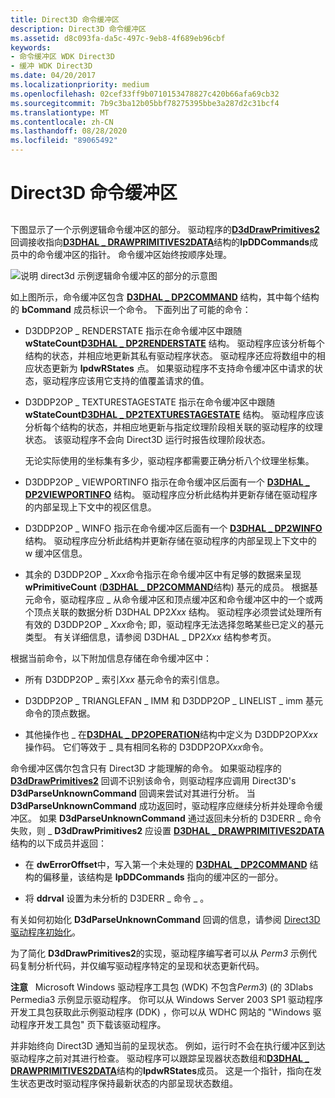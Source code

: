 ```yaml
---
title: Direct3D 命令缓冲区
description: Direct3D 命令缓冲区
ms.assetid: d8c093fa-da5c-497c-9eb8-4f689eb96cbf
keywords:
- 命令缓冲区 WDK Direct3D
- 缓冲 WDK Direct3D
ms.date: 04/20/2017
ms.localizationpriority: medium
ms.openlocfilehash: 02cef33ff9b0710153478827c420b66afa69cb32
ms.sourcegitcommit: 7b9c3ba12b05bbf78275395bbe3a287d2c31bcf4
ms.translationtype: MT
ms.contentlocale: zh-CN
ms.lasthandoff: 08/28/2020
ms.locfileid: "89065492"
---
```

# <a name="direct3d-command-buffers"></a>Direct3D 命令缓冲区


## <span id="ddk_direct3d_command_buffers_gg"></span><span id="DDK_DIRECT3D_COMMAND_BUFFERS_GG"></span>


下图显示了一个示例逻辑命令缓冲区的部分。 驱动程序的[**D3dDrawPrimitives2**](/windows-hardware/drivers/ddi/d3dhal/nc-d3dhal-lpd3dhal_drawprimitives2cb)回调接收指向[**D3DHAL \_ DRAWPRIMITIVES2DATA**](/windows-hardware/drivers/ddi/d3dhal/ns-d3dhal-_d3dhal_drawprimitives2data)结构的**lpDDCommands**成员中的命令缓冲区的指针。 命令缓冲区始终按顺序处理。

![说明 direct3d 示例逻辑命令缓冲区的部分的示意图](images/d3dcmbuf.png)

如上图所示，命令缓冲区包含 [**D3DHAL \_ DP2COMMAND**](/windows-hardware/drivers/ddi/d3dhal/ns-d3dhal-_d3dhal_dp2command) 结构，其中每个结构的 **bCommand** 成员标识一个命令。 下面列出了可能的命令：

-   D3DDP2OP \_ RENDERSTATE 指示在命令缓冲区中跟随 **wStateCount**[**D3DHAL \_ DP2RENDERSTATE**](/windows-hardware/drivers/ddi/d3dhal/ns-d3dhal-_d3dhal_dp2renderstate) 结构。 驱动程序应该分析每个结构的状态，并相应地更新其私有驱动程序状态。 驱动程序还应将数组中的相应状态更新为 **lpdwRStates** 点。 如果驱动程序不支持命令缓冲区中请求的状态，驱动程序应该用它支持的值覆盖请求的值。

-   D3DDP2OP \_ TEXTURESTAGESTATE 指示在命令缓冲区中跟随 **wStateCount**[**D3DHAL \_ DP2TEXTURESTAGESTATE**](/windows-hardware/drivers/ddi/d3dhal/ns-d3dhal-_d3dhal_dp2texturestagestate) 结构。 驱动程序应该分析每个结构的状态，并相应地更新与指定纹理阶段相关联的驱动程序的纹理状态。 该驱动程序不会向 Direct3D 运行时报告纹理阶段状态。

    无论实际使用的坐标集有多少，驱动程序都需要正确分析八个纹理坐标集。

-   D3DDP2OP \_ VIEWPORTINFO 指示在命令缓冲区后面有一个 [**D3DHAL \_ DP2VIEWPORTINFO**](/windows-hardware/drivers/ddi/d3dhal/ns-d3dhal-_d3dhal_dp2viewportinfo) 结构。 驱动程序应分析此结构并更新存储在驱动程序的内部呈现上下文中的视区信息。

-   D3DDP2OP \_ WINFO 指示在命令缓冲区后面有一个 [**D3DHAL \_ DP2WINFO**](/windows-hardware/drivers/ddi/d3dhal/ns-d3dhal-_d3dhal_dp2winfo) 结构。 驱动程序应分析此结构并更新存储在驱动程序的内部呈现上下文中的 w 缓冲区信息。

-   其余的 D3DDP2OP \_ *Xxx*命令指示在命令缓冲区中有足够的数据来呈现**wPrimitiveCount** ([**D3DHAL \_ DP2COMMAND**](/windows-hardware/drivers/ddi/d3dhal/ns-d3dhal-_d3dhal_dp2command)结构) 基元的成员。 根据基元命令，驱动程序应 \_ 从命令缓冲区和顶点缓冲区和命令缓冲区中的一个或两个顶点关联的数据分析 D3DHAL DP2*Xxx* 结构。 驱动程序必须尝试处理所有有效的 D3DDP2OP \_ *Xxx*命令; 即，驱动程序无法选择忽略某些已定义的基元类型。 有关详细信息，请参阅 D3DHAL \_ DP2*Xxx* 结构参考页。

根据当前命令，以下附加信息存储在命令缓冲区中：

-   所有 D3DDP2OP \_ 索引*Xxx* 基元命令的索引信息。

-   D3DDP2OP \_ TRIANGLEFAN \_ IMM 和 D3DDP2OP \_ LINELIST \_ imm 基元命令的顶点数据。

-   其他操作也 \_ 在[**D3DHAL \_ DP2OPERATION**](/windows-hardware/drivers/ddi/d3dhal/ne-d3dhal-_d3dhal_dp2operation)结构中定义为 D3DDP2OP*Xxx*操作码。 它们等效于 \_ 具有相同名称的 D3DDP2OP*Xxx*命令。

命令缓冲区偶尔包含只有 Direct3D 才能理解的命令。 如果驱动程序的 [**D3dDrawPrimitives2**](/windows-hardware/drivers/ddi/d3dhal/nc-d3dhal-lpd3dhal_drawprimitives2cb) 回调不识别该命令，则驱动程序应调用 Direct3D's **D3dParseUnknownCommand** 回调来尝试对其进行分析。 当 **D3dParseUnknownCommand** 成功返回时，驱动程序应继续分析并处理命令缓冲区。 如果 **D3dParseUnknownCommand** 通过返回未分析的 D3DERR \_ 命令失败，则 \_ **D3dDrawPrimitives2** 应设置 [**D3DHAL \_ DRAWPRIMITIVES2DATA**](/windows-hardware/drivers/ddi/d3dhal/ns-d3dhal-_d3dhal_drawprimitives2data) 结构的以下成员并返回：

-   在 **dwErrorOffset**中，写入第一个未处理的 [**D3DHAL \_ DP2COMMAND**](/windows-hardware/drivers/ddi/d3dhal/ns-d3dhal-_d3dhal_dp2command) 结构的偏移量，该结构是 **lpDDCommands** 指向的缓冲区的一部分。

-   将 **ddrval** 设置为未分析的 D3DERR \_ 命令 \_ 。

有关如何初始化 **D3dParseUnknownCommand** 回调的信息，请参阅 [Direct3D 驱动程序初始化](direct3d-driver-initialization.md)。

为了简化 **D3dDrawPrimitives2**的实现，驱动程序编写者可以从 *Perm3* 示例代码复制分析代码，并仅编写驱动程序特定的呈现和状态更新代码。

**注意**   Microsoft Windows 驱动程序工具包 (WDK) 不包含*Perm3*)  (的 3Dlabs Permedia3 示例显示驱动程序。 你可以从 Windows Server 2003 SP1 驱动程序开发工具包获取此示例驱动程序 (DDK) ，你可以从 WDHC 网站的 "Windows 驱动程序开发工具包" 页下载该驱动程序。

 

并非始终向 Direct3D 通知当前的呈现状态。 例如，运行时不会在执行缓冲区到达驱动程序之前对其进行检查。 驱动程序可以跟踪呈现器状态数组和[**D3DHAL \_ DRAWPRIMITIVES2DATA**](/windows-hardware/drivers/ddi/d3dhal/ns-d3dhal-_d3dhal_drawprimitives2data)结构的**lpdwRStates**成员。 这是一个指针，指向在发生状态更改时驱动程序保持最新状态的内部呈现状态数组。

 

